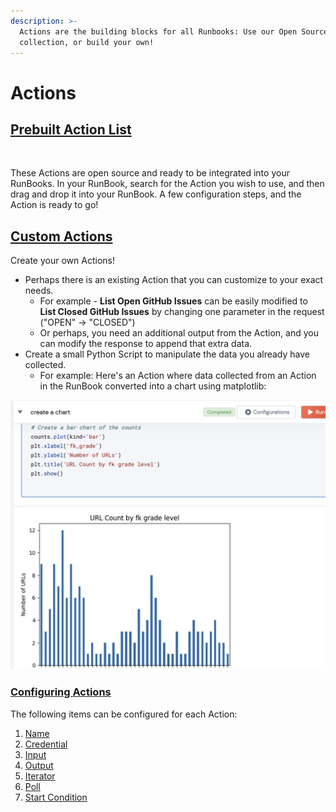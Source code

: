 ```yaml
---
description: >-
  Actions are the building blocks for all Runbooks: Use our Open Source
  collection, or build your own!
---
```


# Actions

## [Prebuilt Action List](broken-reference)

<figure><img src="https://img.shields.io/endpoint?url=https://raw.githubusercontent.com/unskript/Awesome-CloudOps-Automation/master/.github/images/actionShield.json&#x26;style=for-the-badge" alt=""><figcaption></figcaption></figure>

These Actions are open source and ready to be integrated into your RunBooks. In your RunBook, search for the Action you wish to use, and then drag and drop it into your RunBook.  A few configuration steps, and the Action is ready to go!

## [Custom Actions](create-custom-actions.md)

Create your own Actions! &#x20;

* Perhaps there is an existing Action that you can customize to your exact needs.&#x20;
  * For example - **List Open GitHub Issues** can be easily modified to **List Closed GitHub Issues** by changing one parameter in the request ("OPEN" -> "CLOSED")
  * Or perhaps, you need an additional output from the Action, and you can modify the response to append that extra data.
* Create a small Python Script to manipulate the data you already have collected.
  * For example: Here's an Action where data collected from an Action in the RunBook converted into a chart using matplotlib:

![](<../../.gitbook/assets/image (1) (2) (1).png>)



### [Configuring Actions](action-configuration/)

The following items can be configured for each Action:

1. [Name](./#name)
2. [Credential](broken-reference)
3. [Input](action-configuration/action-inputs.md)
4. [Output](action-configuration/action-output.md)
5. [Iterator](action-configuration/action-iterator/)
6. [Poll](action-configuration/action-poll.md)
7. [Start Condition](action-configuration/action-start-condition.md)
